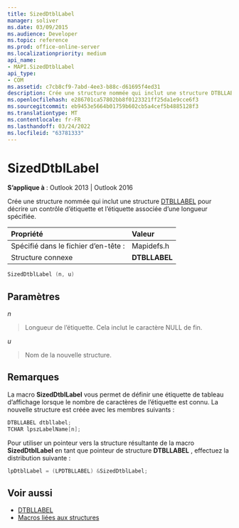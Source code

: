 ```yaml
---
title: SizedDtblLabel
manager: soliver
ms.date: 03/09/2015
ms.audience: Developer
ms.topic: reference
ms.prod: office-online-server
ms.localizationpriority: medium
api_name:
- MAPI.SizedDtblLabel
api_type:
- COM
ms.assetid: c7cb8cf9-7abd-4ee3-b88c-d61695f4ed31
description: Crée une structure nommée qui inclut une structure DTBLLABEL pour décrire un contrôle d’étiquette et l’étiquette associée d’une longueur spécifiée.
ms.openlocfilehash: e286701ca57802bb8f0123321ff25da1e9cce6f3
ms.sourcegitcommit: eb9453e5664b01759b602cb5a4cef5b4885128f3
ms.translationtype: MT
ms.contentlocale: fr-FR
ms.lasthandoff: 03/24/2022
ms.locfileid: "63781333"
---
```

# <a name="sizeddtbllabel"></a>SizedDtblLabel

**S’applique à** : Outlook 2013 | Outlook 2016 
  
Crée une structure nommée qui inclut une structure [DTBLLABEL](dtbllabel.md) pour décrire un contrôle d’étiquette et l’étiquette associée d’une longueur spécifiée. 
  
|Propriété |Valeur |
|:-----|:-----|
|Spécifié dans le fichier d’en-tête :  <br/> |Mapidefs.h  <br/> |
|Structure connexe  <br/> |**DTBLLABEL** <br/> |
   
```cpp
SizedDtblLabel (n, u)
```

## <a name="parameters"></a>Paramètres

_n_
  
> Longueur de l’étiquette. Cela inclut le caractère NULL de fin. 
    
_u_
  
> Nom de la nouvelle structure.
    
## <a name="remarks"></a>Remarques

La macro **SizedDtblLabel** vous permet de définir une étiquette de tableau d’affichage lorsque le nombre de caractères de l’étiquette est connu. La nouvelle structure est créée avec les membres suivants : 
  
```cpp
DTBLLABEL dtbllabel;
TCHAR lpszLabelName[n];
```

Pour utiliser un pointeur vers la structure résultante de la macro **SizedDtblLabel** en tant que pointeur de structure **DTBLLABEL** , effectuez la distribution suivante : 
  
```cpp
lpDtblLabel = (LPDTBLLABEL) &SizedDtblLabel;
```

## <a name="see-also"></a>Voir aussi

- [DTBLLABEL](dtbllabel.md)
- [Macros liées aux structures](macros-related-to-structures.md)

